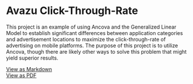 # Avazu Click-Through-Rate

This project is an example of using Ancova and the Generalized Linear Model to establish significant differences between application categories and advertisement locations to maximize the click-through-rate of advertising on mobile platforms. The purpose of this project is to utilize Ancova, though there are likely other ways to solve this problem that might yield superior results. 

[View as Markdown](https://github.com/cbagg/avazu_click_through/blob/master/Avazu_Click_Through_Rate_Analysis.md)<br>
[View as PDF](https://github.com/cbagg/avazu_click_through/raw/master/Avazu_Click_Through_Rate_Analysis.pdf)